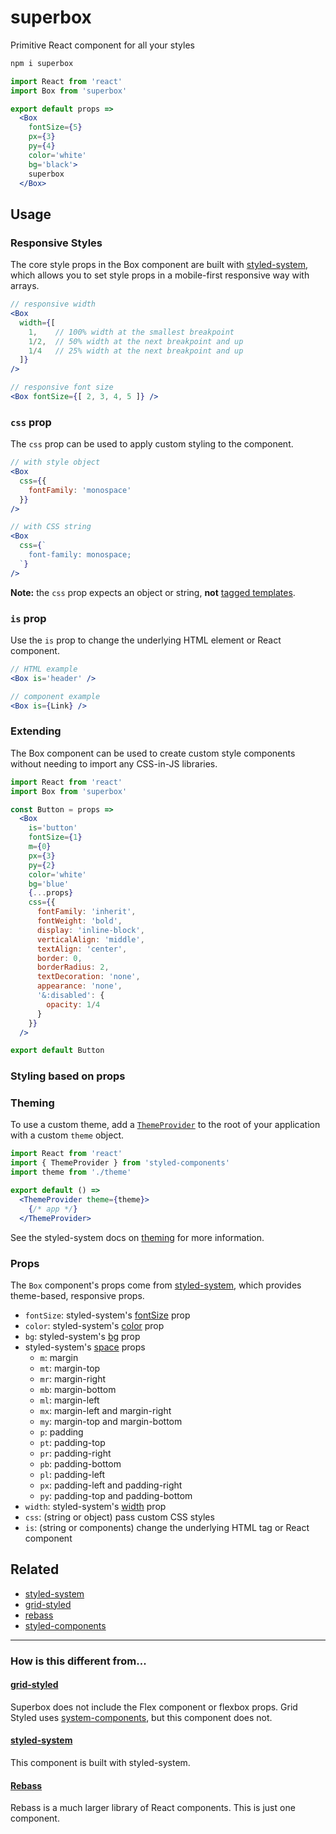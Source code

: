 
# superbox

Primitive React component for all your styles

```sh
npm i superbox
```

```jsx
import React from 'react'
import Box from 'superbox'

export default props =>
  <Box
    fontSize={5}
    px={3}
    py={4}
    color='white'
    bg='black'>
    superbox
  </Box>
```

## Usage

### Responsive Styles

The core style props in the Box component are built with [styled-system][], which allows you to set style props in a mobile-first responsive way with arrays.

```jsx
// responsive width
<Box
  width={[
    1,    // 100% width at the smallest breakpoint
    1/2,  // 50% width at the next breakpoint and up
    1/4   // 25% width at the next breakpoint and up
  ]}
/>
```

```jsx
// responsive font size
<Box fontSize={[ 2, 3, 4, 5 ]} />
```


### `css` prop

The `css` prop can be used to apply custom styling to the component.

```jsx
// with style object
<Box
  css={{
    fontFamily: 'monospace'
  }}
/>
```

```jsx
// with CSS string
<Box
  css={`
    font-family: monospace;
  `}
/>
```

**Note:** the `css` prop expects an object or string, **not** [tagged templates](https://developer.mozilla.org/en-US/docs/Web/JavaScript/Reference/Template_literals#Tagged_templates).

### `is` prop

Use the `is` prop to change the underlying HTML element or React component.

```jsx
// HTML example
<Box is='header' />
```

```jsx
// component example
<Box is={Link} />
```

### Extending

The Box component can be used to create custom style components without needing to import any CSS-in-JS libraries.

```jsx
import React from 'react'
import Box from 'superbox'

const Button = props =>
  <Box
    is='button'
    fontSize={1}
    m={0}
    px={3}
    py={2}
    color='white'
    bg='blue'
    {...props}
    css={{
      fontFamily: 'inherit',
      fontWeight: 'bold',
      display: 'inline-block',
      verticalAlign: 'middle',
      textAlign: 'center',
      border: 0,
      borderRadius: 2,
      textDecoration: 'none',
      appearance: 'none',
      '&:disabled': {
        opacity: 1/4
      }
    }}
  />

export default Button
```

### Styling based on props

### Theming

To use a custom theme, add a [`ThemeProvider`][theme-provider] to the root of your application with a custom `theme` object.

```jsx
import React from 'react'
import { ThemeProvider } from 'styled-components'
import theme from './theme'

export default () =>
  <ThemeProvider theme={theme}>
    {/* app */}
  </ThemeProvider>
```

See the styled-system docs on [theming](http://jxnblk.com/styled-system/getting-started#theming) for more information.

### Props

The `Box` component's props come from [styled-system][], which provides theme-based, responsive props.

- `fontSize`: styled-system's [fontSize](http://jxnblk.com/styled-system/api#fontsize) prop
- `color`: styled-system's [color](http://jxnblk.com/styled-system/api#color) prop
- `bg`: styled-system's [bg](http://jxnblk.com/styled-system/api#color) prop
- styled-system's [space](http://jxnblk.com/styled-system/api#space) props
  - `m`: margin
  - `mt`: margin-top
  - `mr`: margin-right
  - `mb`: margin-bottom
  - `ml`: margin-left
  - `mx`: margin-left and margin-right
  - `my`: margin-top and margin-bottom
  - `p`: padding
  - `pt`: padding-top
  - `pr`: padding-right
  - `pb`: padding-bottom
  - `pl`: padding-left
  - `px`: padding-left and padding-right
  - `py`: padding-top and padding-bottom
- `width`: styled-system's [width](http://jxnblk.com/styled-system/api#width) prop
- `css`: (string or object) pass custom CSS styles
- `is`: (string or components) change the underlying HTML tag or React component

## Related

- [styled-system][]
- [grid-styled][]
- [rebass][]
- [styled-components][]

---

### How is this different from...

#### [grid-styled][]
Superbox does not include the Flex component or flexbox props.
Grid Styled uses [system-components][], but this component does not.

#### [styled-system][]

This component is built with styled-system.

#### [Rebass][rebass]

Rebass is a much larger library of React components. This is just one component.

[grid-styled]: https://github.com/jxnblk/grid-styled
[styled-system]: https://github.com/jxnblk/styled-system
[system-components]: https://github.com/jxnblk/styled-system/tree/master/system-components
[styled-components]: https://github.com/styled-components/styled-components
[emotion]: https://github.com/emotion-js/emotion
[rebass]: https://github.com/jxnblk/rebass
[theme-provider]: https://www.styled-components.com/docs/advanced#theming
